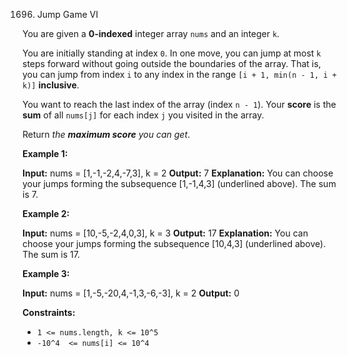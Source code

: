 
1696.  Jump Game VI



You are given a  **0-indexed**  integer array  `nums`  and an integer  `k`.

You are initially standing at index  `0`. In one move, you can jump at most  `k`  steps forward without going outside the boundaries of the array. That is, you can jump from index  `i`  to any index in the range  `[i + 1, min(n - 1, i + k)]`  **inclusive**.

You want to reach the last index of the array (index  `n - 1`). Your  **score**  is the  **sum**  of all  `nums[j]`  for each index  `j`  you visited in the array.

Return  _the  **maximum score**  you can get_.

**Example 1:**

**Input:** nums = [1,-1,-2,4,-7,3], k = 2
**Output:** 7
**Explanation:** You can choose your jumps forming the subsequence [1,-1,4,3] (underlined above). The sum is 7.

**Example 2:**

**Input:** nums = [10,-5,-2,4,0,3], k = 3
**Output:** 17
**Explanation:** You can choose your jumps forming the subsequence [10,4,3] (underlined above). The sum is 17.

**Example 3:**

**Input:** nums = [1,-5,-20,4,-1,3,-6,-3], k = 2
**Output:** 0

**Constraints:**

-   `1 <= nums.length, k <= 10^5`
-   `-10^4  <= nums[i] <= 10^4`